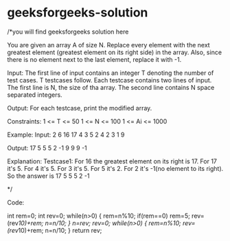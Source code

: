# geeksforgeeks-solution
/*you will find geeksforgeeks solution here

You are given an array A of size N. Replace every element with the next greatest element (greatest element on its right side) in the array. Also, since there is no element next to the last element, replace it with -1.

Input:
The first line of input contains an integer T denoting the number of test cases. T testcases follow. Each testcase contains two lines of input. The first line is N, the size of tha array. The second line contains N space separated integers.

Output:
For each testcase, print the modified array.

Constraints:
1 <= T <= 50
1 <= N <= 100
1 <= Ai <= 1000

Example:
Input:
2
6
16 17 4 3 5 2
4
2 3 1 9

Output:
17 5 5 5 2 -1
9 9 9 -1

Explanation:
Testcase1: For 16 the greatest element on its right is 17. For 17 it's 5. For 4 it's 5. For 3 it's 5. For 5 it's 2. For 2 it's -1(no element to its right). So the answer is 17 5 5 5 2 -1

*/

Code:

int rem=0;
int rev=0;
   while(n>0)
   {
       rem=n%10;
       if(rem==0)
        rem=5;
      rev=(rev*10)+rem;
      n=n/10;
   }
   n=rev;
   rev=0;
   while(n>0)
   {
       rem=n%10;
      rev=(rev*10)+rem;
      n=n/10;
   }
  return rev;
 

